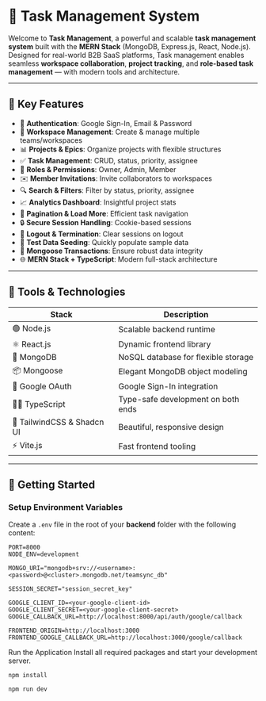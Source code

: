 # 📌 Task Management System

Welcome to **Task Management**, a powerful and scalable **task management system** built with the **MERN Stack** (MongoDB, Express.js, React, Node.js). Designed for real-world B2B SaaS platforms, Task management enables seamless **workspace collaboration**, **project tracking**, and **role-based task management** — with modern tools and architecture.

---

## 🌟 Key Features

- 🔐 **Authentication**: Google Sign-In, Email & Password
- 🏢 **Workspace Management**: Create & manage multiple teams/workspaces
- 📊 **Projects & Epics**: Organize projects with flexible structures
- ✅ **Task Management**: CRUD, status, priority, assignee
- 👥 **Roles & Permissions**: Owner, Admin, Member
- ✉️ **Member Invitations**: Invite collaborators to workspaces
- 🔍 **Search & Filters**: Filter by status, priority, assignee
- 📈 **Analytics Dashboard**: Insightful project stats
- 📅 **Pagination & Load More**: Efficient task navigation
- 🔒 **Secure Session Handling**: Cookie-based sessions
- 🚪 **Logout & Termination**: Clear sessions on logout
- 🌱 **Test Data Seeding**: Quickly populate sample data
- 💾 **Mongoose Transactions**: Ensure robust data integrity
- 🌐 **MERN Stack + TypeScript**: Modern full-stack architecture

---

## 🚀 Tools & Technologies

| Stack       | Description                                |
|-------------|--------------------------------------------|
| 🟢 Node.js   | Scalable backend runtime                   |
| ⚛️ React.js  | Dynamic frontend library                   |
| 🍃 MongoDB   | NoSQL database for flexible storage        |
| 📦 Mongoose  | Elegant MongoDB object modeling            |
| 🔐 Google OAuth | Google Sign-In integration             |
| 🧑‍💻 TypeScript | Type-safe development on both ends     |
| 🎨 TailwindCSS & Shadcn UI | Beautiful, responsive design |
| ⚡ Vite.js   | Fast frontend tooling                      |

---

## 🔄 Getting Started

### Setup Environment Variables

Create a `.env` file in the root of your **backend** folder with the following content:

```env
PORT=8000
NODE_ENV=development

MONGO_URI="mongodb+srv://<username>:<password>@<cluster>.mongodb.net/teamsync_db"

SESSION_SECRET="session_secret_key"

GOOGLE_CLIENT_ID=<your-google-client-id>
GOOGLE_CLIENT_SECRET=<your-google-client-secret>
GOOGLE_CALLBACK_URL=http://localhost:8000/api/auth/google/callback

FRONTEND_ORIGIN=http://localhost:3000
FRONTEND_GOOGLE_CALLBACK_URL=http://localhost:3000/google/callback
```
Run the Application
Install all required packages and start your development server.

```env
npm install
```

```env
npm run dev
```
